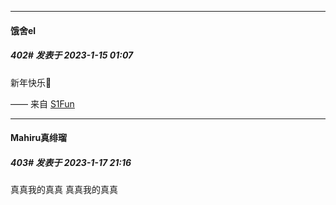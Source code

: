 

*****

####  饿舍el  
##### 402#       发表于 2023-1-15 01:07

新年快乐🎉

—— 来自 [S1Fun](https://s1fun.koalcat.com)



*****

####  Mahiru真绯瑠  
##### 403#       发表于 2023-1-17 21:16

真真我的真真 真真我的真真

